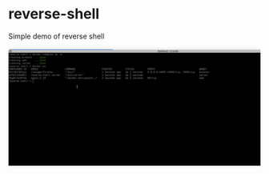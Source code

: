 # reverse-shell
Simple demo of reverse shell

![Demo](https://github.com/jclegras/reverse-shell/blob/master/media/demo.gif)
